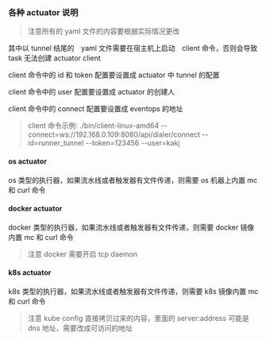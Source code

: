 ### 各种 actuator 说明
> 注意所有的 yaml 文件的内容要根据实际情况更改

其中以 tunnel 结尾的　yaml 文件需要在宿主机上启动　client 命令，否则会导致 task 无法创建 actuator client

client 命令中的 id 和 token 配置要设置成 actuator 中 tunnel 的配置

client 命令中的 user 配置要设置成 actuator 的创建人

client 命令中的 connect 配置要设置成 eventops 的地址

> client 命令示例: ./bin/client-linux-amd64 --connect=ws://192.168.0.109:8080/api/dialer/connect --id=runner_tunnel --token=123456 --user=kakj

#### os actuator
os 类型的执行器，如果流水线或者触发器有文件传递，则需要 os 机器上内置 mc 和 curl 命令

#### docker actuator
docker 类型的执行器，如果流水线或者触发器有文件传递，则需要 docker 镜像内置 mc 和 curl 命令

> 注意 docker 需要开启 tcp daemon

#### k8s actuator
k8s 类型的执行器，如果流水线或者触发器有文件传递，则需要 k8s 镜像内置 mc 和 curl 命令

> 注意 kube config 直接拷贝过来的内容，里面的 server:address 可能是 dns 地址，需要改成可访问的地址
